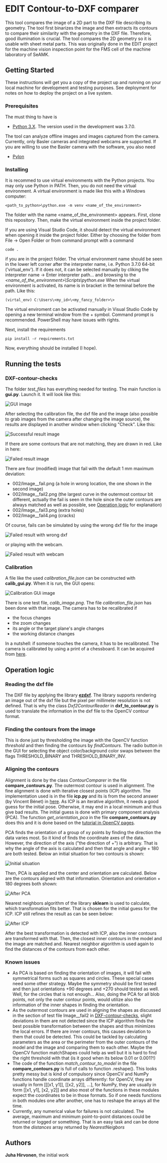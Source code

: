 # EDIT Contour-to-DXF comparer

This tool compares the image of a 2D part to the DXF file describing its geometry. The tool first binarizes the image and then extracts its contours to compare their similarity with the geometry in the DXF file. Therefore, good illumination is crucial. The tool compares the 2D geometry so it is usable with sheet metal parts. This was originally done in the EDIT project for the machine vision inspection point for the FMS cell of the machine laboratory of SeAMK.

## Getting Started

These instructions will get you a copy of the project up and running on your local machine for development and testing purposes. See deployment for notes on how to deploy the project on a live system.

### Prerequisites

The must thing to have is 
- [Python 3.X](https://www.python.org/downloads/). The version used in the development was 3.7.0.

The tool can analyze offline images and images captured from the camera. Currently, only Basler cameras and integrated webcams are supported. 
If you are willing to use the Basler camera with the software, you also need 
- [Pylon](https://www.baslerweb.com/en/sales-support/downloads/software-downloads/#type=pylonsoftware;language=all;version=all)


### Installing

It is recommed to use virtual environments with the Python projects. You may only use Python in PATH. Then, you do not need the virtual environment. A virtual environment is made like this with a Windows computer:

```
<path_to_python>\python.exe -m venv <name_of_the_environment>
```

The folder with the name <name_of_the_environment> appears. First, clone this repository. Then, make the virtual environment inside the project folder.

If you are using Visual Studio Code, it should detect the virtual environment when opening it inside the project folder. Either by choosing the folder from File -> Open Folder or from command prompt with a command

```
code .
```
if you are in the project folder. The virtual environment name should be seen in the lower left corner after the interpreter name, i.e. Python 3.7.0 64-bit ('virtual_env'). If it does not, it can be selected manually by cliking the interpreter name -> Enter interpreter path... and browsing to the _<name_of_the_environment>\Scripts\python.exe_ When the virtual environment is activated, its name is in bracket in the terminal before the path. Like this:

```
(virtal_env) C:\Users\<my_id>\<my_fancy_folder>\>
```

The virtual enviroment can be activated manually in Visual Studio Code by opening a new terminal window from the + symbol. Command prompt is recommended. PowerShell may have issues with rights.

Next, install the requirements

```
pip install -r requirements.txt
```

Now, everything should be installed (I hope).

## Running the tests

### DXF-contour-checks

The folder _test_files_ has everything needed for testing. The main function is **gui.py**. Launch it. It will look like this:

![GUI image](/documentation_images/gui_info.png)

After selecting the calibration file, the dxf file and the image (also possible to grab images from the camera after changing the image source), the results are displayed in another window when clicking "Check". Like this:

![Successful result image](/documentation_images/result1.png)

If there are some contours that are not matching, they are drawn in red. Like in here:

![Failed result image](/documentation_images/result2.png)

There are four (modified) image that fail with the default 1 mm maximum deviation:
- 002/Image__fail.png (a hole in wrong location, the one shown in the second image)
- 002/Image__fail2.png (the largest curve in the outermost contour bit different, actually the fail is seen in the hole since the outer contours are always matched as well as possible, see [Operation logic](#operation-logic) for explanation)
- 002/Image__fail3.png (extra holes)
- 002/Image__fail4.png (cracks)

Of course, fails can be simulated by using the wrong dxf file for the image

![Failed result with wrong dxf](/documentation_images/result3.png)

or playing with the webcam.

![Failed result with webcam](/documentation_images/result4.png)

### Calibration

A file like the used _calibration_file.json_ can be constructed with **calib_gui.py**. When it is run, the GUI opens:

![Calibration GUi image](/documentation_images/calib_gui_info.png)

There is one test file, _calib_image.png_. The file _calibration_file.json_ has been done with that image. The camera has to be recalibrated if
- the focus changes
- the zoom changes
- its angle or the target plane's angle changes
- the working distance changes

In a nutshell: if someone touches the camera, it has to be recalibrated. The camera is calibrated by using a print of a chessboard. It can be acquired from [here](https://calib.io/pages/camera-calibration-pattern-generator).

## Operation logic

### Reading the dxf file

The DXF file by applying the library [**ezdxf**](https://ezdxf.mozman.at/). The library supports rendering an image out of the dxf file but the pixel per millimeter resolution is not defined. That is why the class _Dxf2ContourReader_ in **dxf_to_contour.py** is used to translate the information in the dxf file to the OpenCV contour format.

### Finding the contours from the image

This is done just by thresholding the image with the OpenCV function _threshold_ and then finding the contours by _findContours_. The radio button in the GUI for selecting the object color/background color swaps between the flags THRESHOLD_BINARY and THRESHOLD_BINARY_INV.

### Aligning the contours

Alignment is done by the class _ContourComparer_ in the file **compare_contours.py**. The outermost contour is used in alignment. The fine alignment is done with iterative closest points (ICP) algorithm. The implementation used is in the file **icp.py** and its is from the second answer (by Vincent Bénet) in [here](https://stackoverflow.com/questions/20120384/iterative-closest-point-icp-implementation-on-python). As ICP is an iterative algorithm, it needs a good guess for the initial pose. Otherwise, it may end in a local minimum and thus give bad results. The initial guess is done with primary component analysis (PCA). The function _get_orientation_pca_ in the file **compare_contours.py** does this and it is done based on the [tutorial in OpenCV pages](https://docs.opencv.org/3.4/d1/dee/tutorial_introduction_to_pca.html).

PCA finds the orientation of a group of xy points by finding the direction the data varies most. So it kind of finds the coordinate axes of the data. However, the direction of the axis ("the direction of +") is arbitrary. That is why the angle of the axis is calculated and then that angle and angle + 180 are both tested. Below an initial situation for two contours is shown:

![Initial situation](/documentation_images/contours_initial.png)

Then, PCA is applied and the center and orientation are calculated. Below are the contours aligned with that information. Orientation and orientation + 180 degrees both shown:

![After PCA](/documentation_images/contours_pca.png)

Nearest neighbors algorithm of the library **sklearn** is used to calculate, which transformation fits better. That is chosen for the initial guess for the ICP. ICP still refines the result as can be seen below:

![After ICP](/documentation_images/contours_icp.png)

After the best transformation is detected with ICP, also the inner contours are transformed with that. Then, the closest inner contours in the model and the image are matched and. Nearest neighbor algorithm is used again to find the distances of the contours from each other.

### Known issues

- As PCA is based on finding the orientation of images, it will fail with symmetrical forms such as squares and circles. These special cases need some other strategy. Maybe the symmetry should be first tested and then just orientations +90 degrees and +270 should tested as well. Well, for the circles that is not enough... Also, doing the PCA for all blob points, not only the outer contour points, would utilize also the information of the inner shapes in finding the orientation.
- As the outermost contours are used in aligning the shapes as discussed in the section of test file Image__fail2 in [DXF-contour-checks](#dxf-contour-checks), slight deviations in them are not detected since the ICP algorithm finds the best possible transformation between the shapes and thus minimizes the local errors. If there are inner contours, this causes deviation to them that could be detected. This could be tackled by calculating parameters as the area or the perimeter from the outer contours of the model and the image and comparing them to each other. Maybe the OpenCV function matchShapes could help as well but it is hard to find the right threshold with that (is it good when its below 0.01 or 0.001?!)
- The code of the function _match_contour_to_model_ in the file **compare_contours.py** is full of calls to function .reshape(). This looks pretty messy but is kind of compulsory since OpenCV and NumPy functions handle coordinate arrays differently: for OpenCV, they are usually in form [[[x1, y1]], [[x2, y2]], ...], for NumPy, they are usually in form [[x1, y1], [x2, y2]] and also most of the functions in these modules expect the coordinates to be in those formats. So if one needs functions in both modules one after another, one has to reshape the arrays all the time.
- Currently, any numerical value for failures is not calculated. The average, maximum and minimum point-to-point distances could be returned or logged or something. That is an easy task and can be done from the _distances_ array returned by _NearestNeigbors_

## Authors

**Juha Hirvonen**, the initial work

